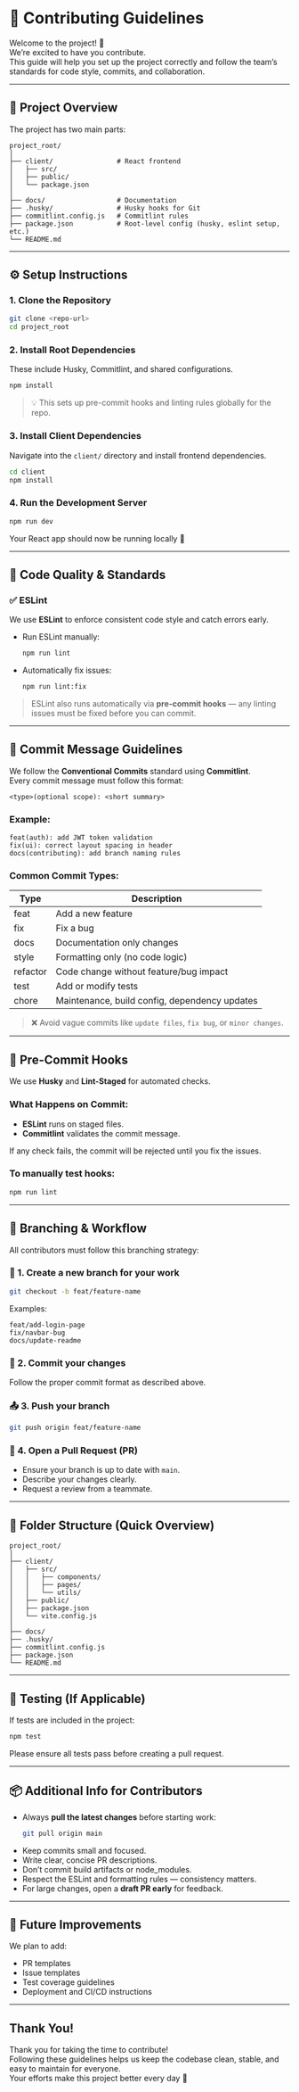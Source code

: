 # 🤝 Contributing Guidelines

Welcome to the project! 🎉  
We’re excited to have you contribute.  
This guide will help you set up the project correctly and follow the team’s standards for code style, commits, and collaboration.

---

## 🧩 Project Overview

The project has two main parts:

```
project_root/
│
├── client/                # React frontend
│   ├── src/
│   ├── public/
│   └── package.json
│
├── docs/                  # Documentation
├── .husky/                # Husky hooks for Git
├── commitlint.config.js   # Commitlint rules
├── package.json           # Root-level config (husky, eslint setup, etc.)
└── README.md
```

---

## ⚙️ Setup Instructions

### 1. Clone the Repository
```bash
git clone <repo-url>
cd project_root
```

### 2. Install Root Dependencies
These include Husky, Commitlint, and shared configurations.

```bash
npm install
```

> 💡 This sets up pre-commit hooks and linting rules globally for the repo.

### 3. Install Client Dependencies
Navigate into the `client/` directory and install frontend dependencies.

```bash
cd client
npm install
```

### 4. Run the Development Server
```bash
npm run dev
```

Your React app should now be running locally 🚀

---

## 🧹 Code Quality & Standards

### ✅ ESLint
We use **ESLint** to enforce consistent code style and catch errors early.

- Run ESLint manually:
  ```bash
  npm run lint
  ```
- Automatically fix issues:
  ```bash
  npm run lint:fix
  ```

> ESLint also runs automatically via **pre-commit hooks** — any linting issues must be fixed before you can commit.

---

## 💬 Commit Message Guidelines

We follow the **Conventional Commits** standard using **Commitlint**.  
Every commit message must follow this format:

```
<type>(optional scope): <short summary>
```

### Example:
```
feat(auth): add JWT token validation
fix(ui): correct layout spacing in header
docs(contributing): add branch naming rules
```

### Common Commit Types:
| Type | Description |
|------|--------------|
| feat | Add a new feature |
| fix | Fix a bug |
| docs | Documentation only changes |
| style | Formatting only (no code logic) |
| refactor | Code change without feature/bug impact |
| test | Add or modify tests |
| chore | Maintenance, build config, dependency updates |

> ❌ Avoid vague commits like `update files`, `fix bug`, or `minor changes`.

---

## 🧩 Pre-Commit Hooks

We use **Husky** and **Lint-Staged** for automated checks.

### What Happens on Commit:
- **ESLint** runs on staged files.  
- **Commitlint** validates the commit message.  

If any check fails, the commit will be rejected until you fix the issues.

### To manually test hooks:
```bash
npm run lint
```

---

## 🌿 Branching & Workflow

All contributors must follow this branching strategy:

### 🧠 1. Create a new branch for your work
```bash
git checkout -b feat/feature-name
```
Examples:
```
feat/add-login-page
fix/navbar-bug
docs/update-readme
```

### 🔁 2. Commit your changes
Follow the proper commit format as described above.

### 📤 3. Push your branch
```bash
git push origin feat/feature-name
```

### 🧾 4. Open a Pull Request (PR)
- Ensure your branch is up to date with `main`.
- Describe your changes clearly.
- Request a review from a teammate.

---

## 🧱 Folder Structure (Quick Overview)

```
project_root/
│
├── client/
│   ├── src/
│   │   ├── components/
│   │   ├── pages/
│   │   └── utils/
│   ├── public/
│   ├── package.json
│   └── vite.config.js
│
├── docs/
├── .husky/
├── commitlint.config.js
├── package.json
└── README.md
```

---

## 🧪 Testing (If Applicable)

If tests are included in the project:
```bash
npm test
```

Please ensure all tests pass before creating a pull request.

---

## 📦 Additional Info for Contributors

- Always **pull the latest changes** before starting work:
  ```bash
  git pull origin main
  ```
- Keep commits small and focused.
- Write clear, concise PR descriptions.
- Don’t commit build artifacts or node_modules.
- Respect the ESLint and formatting rules — consistency matters.
- For large changes, open a **draft PR early** for feedback.

---

## 🧭 Future Improvements

We plan to add:
- PR templates
- Issue templates
- Test coverage guidelines
- Deployment and CI/CD instructions

---

##  Thank You!

Thank you for taking the time to contribute!  
Following these guidelines helps us keep the codebase clean, stable, and easy to maintain for everyone.  
Your efforts make this project better every day 🙌
